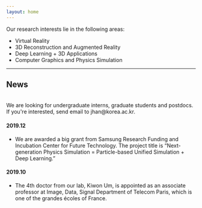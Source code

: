 ```yaml
---
layout: home
---
```


Our research interests lie in the following areas:
* Virtual Reality
* 3D Reconstruction and Augmented Reality
* Deep Learning + 3D Applications
* Computer Graphics and Physics Simulation

<hr>

## News
<br>
We are looking for undergraduate interns, graduate students and postdocs.  
If you're interested, send email to jhan@korea.ac.kr.

#### 2019.12
* We are awarded a big grant from Samsung Research Funding and Incubation Center for Future Technology. The project title is “Next-generation Physics Simulation = Particle-based Unified Simulation + Deep Learning.”


#### 2019.10
* The 4th doctor from our lab, Kiwon Um, is appointed as an associate professor at Image, Data, Signal Department of Telecom Paris, which is one of the grandes écoles of France.